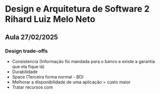 # Design e Arquitetura de Software 2 Rihard Luiz Melo Neto

## Aula 27/02/2025

### Design trade-offs

- Consistencia (Informação foi mandada para o banco e existe a garantia que ela fique lá)
- Durabilidade 
- Space (Terceira forma normal - BD)
- Melhorar a disponibilidade de uma aplicação = custo maior
- Tratar recursos com